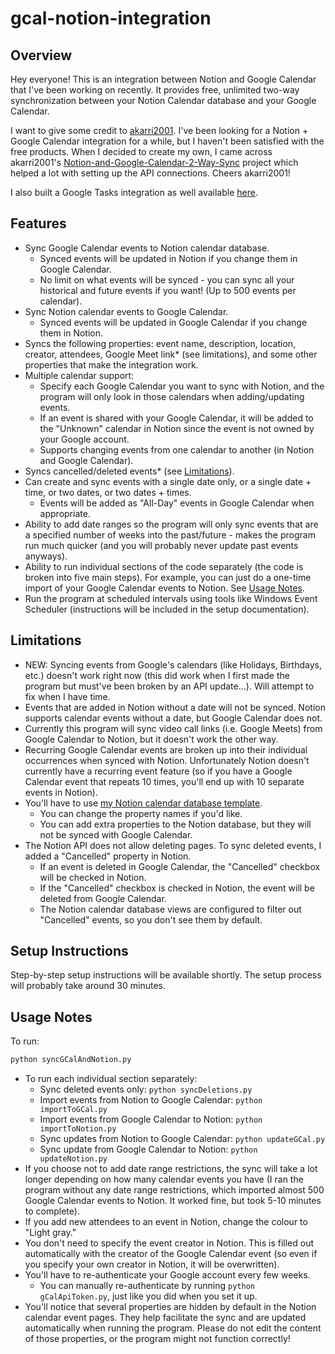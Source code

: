 # gcal-notion-integration

## Overview

Hey everyone! This is an integration between Notion and Google Calendar that I've been working on recently. It provides free, unlimited two-way synchronization between your Notion Calendar database and your Google Calendar.

I want to give some credit to [akarri2001](https://github.com/akarri2001). I've been looking for a Notion + Google Calendar integration for a while, but I haven't been satisfied with the free products. When I decided to create my own, I came across akarri2001's [Notion-and-Google-Calendar-2-Way-Sync](https://github.com/akarri2001/Notion-and-Google-Calendar-2-Way-Sync) project which helped a lot with setting up the API connections. Cheers akarri2001!

I also built a Google Tasks integration as well available [here](https://github.com/nathan-dykstra/gtasks-notion-integration).

## Features
- Sync Google Calendar events to Notion calendar database.
  - Synced events will be updated in Notion if you change them in Google Calendar.
  - No limit on what events will be synced - you can sync all your historical and future events if you want! (Up to 500 events per calendar).
- Sync Notion calendar events to Google Calendar.
  - Synced events will be updated in Google Calendar if you change them in Notion.
- Syncs the following properties: event name, description, location, creator, attendees, Google Meet link* (see limitations), and some other properties that make the integration work.
- Multiple calendar support:
  - Specify each Google Calendar you want to sync with Notion, and the program will only look in those calendars when adding/updating events.
  - If an event is shared with your Google Calendar, it will be added to the "Unknown" calendar in Notion since the event is not owned by your Google account.
  - Supports changing events from one calendar to another (in Notion and Google Calendar).
- Syncs cancelled/deleted events* (see [Limitations](#limitations)).
- Can create and sync events with a single date only, or a single date + time, or two dates, or two dates + times.
  - Events will be added as "All-Day" events in Google Calendar when appropriate.
- Ability to add date ranges so the program will only sync events that are a specified number of weeks into the past/future - makes the program run much quicker (and you will probably never update past events anyways).
- Ability to run individual sections of the code separately (the code is broken into five main steps). For example, you can just do a one-time import of your Google Calendar events to Notion. See [Usage Notes](#usage-notes).
- Run the program at scheduled intervals using tools like Windows Event Scheduler (instructions will be included in the setup documentation).

## Limitations
- NEW: Syncing events from Google's calendars (like Holidays, Birthdays, etc.) doesn't work right now (this did work when I first made the program but must've been broken by an API update...). Will attempt to fix when I have time.
- Events that are added in Notion without a date will not be synced. Notion supports calendar events without a date, but Google Calendar does not.
- Currently this program will sync video call links (i.e. Google Meets) from Google Calendar to Notion, but it doesn't work the other way.
- Recurring Google Calendar events are broken up into their individual occurrences when synced with Notion. Unfortunately Notion doesn't currently have a recurring event feature (so if you have a Google Calendar event that repeats 10 times, you'll end up with 10 separate events in Notion).
- You'll have to use [my Notion calendar database template](https://nathan-dykstra.notion.site/3414bbbb4d6a4766b2691f6a5ba55263?v=b3228cb5c87f4f9ea88d027ee632f2a1&pvs=73).
  - You can change the property names if you'd like.
  - You can add extra properties to the Notion database, but they will not be synced with Google Calendar.
- The Notion API does not allow deleting pages. To sync deleted events, I added a "Cancelled" property in Notion.
  - If an event is deleted in Google Calendar, the "Cancelled" checkbox will be checked in Notion.
  - If the "Cancelled" checkbox is checked in Notion, the event will be deleted from Google Calendar.
  - The Notion calendar database views are configured to filter out "Cancelled" events, so you don't see them by default.

## Setup Instructions

Step-by-step setup instructions will be available shortly. The setup process will probably take around 30 minutes.

## Usage Notes
To run: 
```sh
python syncGCalAndNotion.py
```
- To run each individual section separately: 
  - Sync deleted events only: `python syncDeletions.py`
  - Import events from Notion to Google Calendar: `python importToGCal.py`
  - Import events from Google Calendar to Notion: `python importToNotion.py`
  - Sync updates from Notion to Google Calendar: `python updateGCal.py`
  - Sync update from Google Calendar to Notion: `python updateNotion.py`
- If you choose not to add date range restrictions, the sync will take a lot longer depending on how many calendar events you have (I ran the program without any date range restrictions, which imported almost 500 Google Calendar events to Notion. It worked fine, but took 5-10 minutes to complete).
- If you add new attendees to an event in Notion, change the colour to "Light gray."
- You don't need to specify the event creator in Notion. This is filled out automatically with the creator of the Google Calendar event (so even if you specify your own creator in Notion, it will be overwritten).
- You'll have to re-authenticate your Google account every few weeks.
  - You can manually re-authenticate by running `python gCalApiToken.py`, just like you did when you set it up.
- You'll notice that several properties are hidden by default in the Notion calendar event pages. They help facilitate the sync and are updated automatically when running the program. Please do not edit the content of those properties, or the program might not function correctly!
